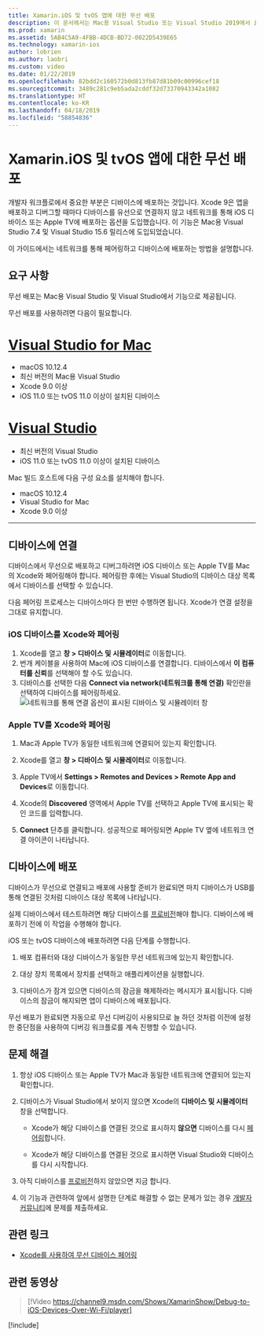 ```yaml
---
title: Xamarin.iOS 및 tvOS 앱에 대한 무선 배포
description: 이 문서에서는 Mac용 Visual Studio 또는 Visual Studio 2019에서 iOS 디바이스에 Xamarin.iOS 앱을 무선으로 배포하는 방법을 설명합니다.
ms.prod: xamarin
ms.assetid: 5AB4C5A9-4FBB-4DCB-BD72-0022D5439E65
ms.technology: xamarin-ios
author: lobrien
ms.author: laobri
ms.custom: video
ms.date: 01/22/2019
ms.openlocfilehash: 82bdd2c160572b0d813fb87d81b09c00996cef18
ms.sourcegitcommit: 3489c281c9eb5ada2cddf32d73370943342a1082
ms.translationtype: HT
ms.contentlocale: ko-KR
ms.lasthandoff: 04/18/2019
ms.locfileid: "58854836"
---
```

# <a name="wireless-deployment-for-xamarinios-and-tvos-apps"></a>Xamarin.iOS 및 tvOS 앱에 대한 무선 배포

개발자 워크플로에서 중요한 부분은 디바이스에 배포하는 것입니다. Xcode 9은 앱을 배포하고 디버그할 때마다 디바이스를 유선으로 연결하지 않고 네트워크를 통해 iOS 디바이스 또는 Apple TV에 배포하는 옵션을 도입했습니다. 이 기능은 Mac용 Visual Studio 7.4 및 Visual Studio 15.6 릴리스에 도입되었습니다.

이 가이드에서는 네트워크를 통해 페어링하고 디바이스에 배포하는 방법을 설명합니다.

## <a name="requirements"></a>요구 사항

무선 배포는 Mac용 Visual Studio 및 Visual Studio에서 기능으로 제공됩니다.

무선 배포를 사용하려면 다음이 필요합니다.

# <a name="visual-studio-for-mactabmacos"></a>[Visual Studio for Mac](#tab/macos)

- macOS 10.12.4
- 최신 버전의 Mac용 Visual Studio
- Xcode 9.0 이상
- iOS 11.0 또는 tvOS 11.0 이상이 설치된 디바이스

# <a name="visual-studiotabwindows"></a>[Visual Studio](#tab/windows)

- 최신 버전의 Visual Studio
- iOS 11.0 또는 tvOS 11.0 이상이 설치된 디바이스

Mac 빌드 호스트에 다음 구성 요소를 설치해야 합니다.

- macOS 10.12.4
- Visual Studio for Mac
- Xcode 9.0 이상

-----

## <a name="connecting-a-device"></a>디바이스에 연결

디바이스에서 무선으로 배포하고 디버그하려면 iOS 디바이스 또는 Apple TV를 Mac의 Xcode와 페어링해야 합니다. 페어링한 후에는 Visual Studio의 디바이스 대상 목록에서 디바이스를 선택할 수 있습니다. 

다음 페어링 프로세스는 디바이스마다 한 번만 수행하면 됩니다. Xcode가 연결 설정을 그대로 유지합니다.

<a name="pair" />

### <a name="pairing-an-ios-device-with-xcode"></a>iOS 디바이스를 Xcode와 페어링

1. Xcode를 열고 **창 &gt; 디바이스 및 시뮬레이터**로 이동합니다.
2. 번개 케이블을 사용하여 Mac에 iOS 디바이스를 연결합니다. 디바이스에서 **이 컴퓨터를 신뢰**를 선택해야 할 수도 있습니다.
3. 디바이스를 선택한 다음 **Connect via network(네트워크를 통해 연결)** 확인란을 선택하여 디바이스를 페어링하세요.  ![네트워크를 통해 연결 옵션이 표시된 디바이스 및 시뮬레이터 창](wireless-deployment-images/image2.png)

### <a name="pairing-an-apple-tv-with-xcode"></a>Apple TV를 Xcode와 페어링

1. Mac과 Apple TV가 동일한 네트워크에 연결되어 있는지 확인합니다.

2. Xcode를 열고 **창 &gt; 디바이스 및 시뮬레이터**로 이동합니다.

3. Apple TV에서 **Settings > Remotes and Devices > Remote App and Devices**로 이동합니다.

4. Xcode의 **Discovered** 영역에서 Apple TV를 선택하고 Apple TV에 표시되는 확인 코드를 입력합니다.

5. **Connect** 단추를 클릭합니다. 성공적으로 페어링되면 Apple TV 옆에 네트워크 연결 아이콘이 나타납니다.

## <a name="deploy-to-a-device"></a>디바이스에 배포

디바이스가 무선으로 연결되고 배포에 사용할 준비가 완료되면 마치 디바이스가 USB를 통해 연결된 것처럼 디바이스 대상 목록에 나타납니다.

실제 디바이스에서 테스트하려면 해당 디바이스를 [프로비전](~/ios/get-started/installation/device-provisioning/index.md)해야 합니다. 디바이스에 배포하기 전에 이 작업을 수행해야 합니다. 

iOS 또는 tvOS 디바이스에 배포하려면 다음 단계를 수행합니다.

1. 배포 컴퓨터와 대상 디바이스가 동일한 무선 네트워크에 있는지 확인합니다. 

2. 대상 장치 목록에서 장치를 선택하고 애플리케이션을 실행합니다.

2. 디바이스가 잠겨 있으면 디바이스의 잠금을 해제하라는 메시지가 표시됩니다. 디바이스의 잠금이 해지되면 앱이 디바이스에 배포됩니다.

무선 배포가 완료되면 자동으로 무선 디버깅이 사용되므로 늘 하던 것처럼 이전에 설정한 중단점을 사용하여 디버깅 워크플로를 계속 진행할 수 있습니다.

## <a name="troubleshooting"></a>문제 해결

1. 항상 iOS 디바이스 또는 Apple TV가 Mac과 동일한 네트워크에 연결되어 있는지 확인합니다.

2. 디바이스가 Visual Studio에서 보이지 않으면 Xcode의 **디바이스 및 시뮬레이터** 창을 선택합니다. 

    * Xcode가 해당 디바이스를 연결된 것으로 표시하지 **않으면** 디바이스를 다시 [페어링](#pair)합니다.

    * Xcode가 해당 디바이스를 연결된 것으로 표시하면 Visual Studio와 디바이스를 다시 시작합니다.

3. 아직 디바이스를 [프로비전](~/ios/get-started/installation/device-provisioning/index.md)하지 않았으면 지금 합니다.

4. 이 기능과 관련하여 앞에서 설명한 단계로 해결할 수 없는 문제가 있는 경우 [개발자 커뮤니티](https://developercommunity.visualstudio.com/spaces/41/index.html)에 문제를 제출하세요.

## <a name="related-links"></a>관련 링크

- [Xcode를 사용하여 무선 디바이스 페어링](https://help.apple.com/xcode/mac/9.0/index.html?localePath=en.lproj#/devbc48d1bad)

## <a name="related-video"></a>관련 동영상

> [!Video https://channel9.msdn.com/Shows/XamarinShow/Debug-to-iOS-Devices-Over-Wi-Fi/player]

[!include[](~/essentials/includes/xamarin-show-essentials.md)]
